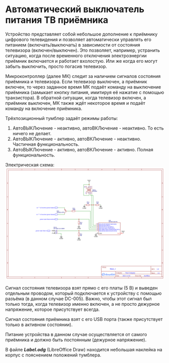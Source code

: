 
# Автоматический выключатель питания ТВ приёмника

Устройство представляет собой небольшое дополнение к приёмнику цифрового телевидения и позволяет автоматически управлять его питанием (включать/выключать) в зависимости от состояния телевизора (включен/выключен). Это позволяет, например, устранить ситуацию, когда после временного отключения электроэнергии приёмник включается и работает вхолостую. Или же когда его могут забыть выключить, просто погасив телевизор.

Микроконтроллер (далее МК) следит за наличием сигналов состояния приёмника и телевизора. Если телевизор выключен, а приёмник включен, то через заданное время МК подаёт команду на выключение приёмника (замыкает кнопку питания, имитируя её нажатие с помощью транзистора). В обратной ситуации, когда телевизор включен, а приёмник выключен, МК также ждёт некоторое время и подаёт команду на включение приёмника.

Трёхпозиционный тумблер задаёт режимы работы: 
1. АвтоВЫКЛючение - неактивно, автоВКЛючение - неактивно. То есть ничего не делает.
2. АвтоВЫКЛючение - активно, автоВКЛючение - неактивно. Частичная функциональность.
3. АвтоВЫКЛючение - активно, автоВКЛючение - активно. Полная функциональность.

Электрическая схема:
![Schematic_tv_box_auto_power_switch](/Schematic_tv_box_auto_power_switch_2021-11-29.png "Schematic_tv_box_auto_power_switch_2021-11-29.png")

Сигнал состояния телевизора взят прямо с его платы (5 В) и выведен отдельным проводом, который подключается к устройству с помощью разъёма (в данном случае DC-005). Важно, чтобы этот сигнал был только тогда, когда телевизор именно включен, а не просто дежурное напряжение, которое присутствует всегда.

Сигнал состояния приёмника взят с его USB порта (также присутствует только в активном состоянии).

Питание устройства в данном случае осуществляется от самого приёмника и должно быть постоянным (дежурное напряжение).

В файле **_Label.odg_** (LibreOffice Draw) находится небольшая наклейка на корпус с пояснением положений тумблера.